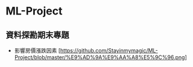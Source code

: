# ML-Project
## 資料探勘期末專題

*  影響房價漲跌因素
[https://github.com/Stayinmymagic/ML-Project/blob/master/%E9%AD%9A%E9%AA%A8%E5%9C%96.png]
